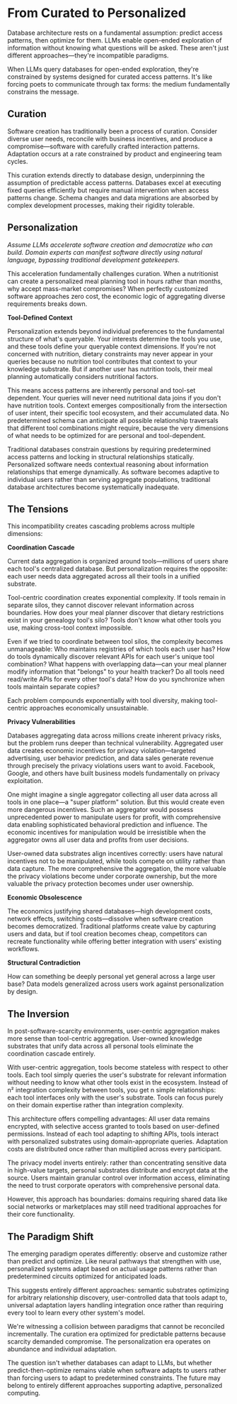 # From Curated to Personalized

Database architecture rests on a fundamental assumption: predict access patterns, then optimize for them. LLMs enable open-ended exploration of information without knowing what questions will be asked. These aren't just different approaches—they're incompatible paradigms.

When LLMs query databases for open-ended exploration, they're constrained by systems designed for curated access patterns. It's like forcing poets to communicate through tax forms: the medium fundamentally constrains the message.

## Curation

Software creation has traditionally been a process of curation. Consider diverse user needs, reconcile with business incentives, and produce a compromise—software with carefully crafted interaction patterns. Adaptation occurs at a rate constrained by product and engineering team cycles.

This curation extends directly to database design, underpinning the assumption of predictable access patterns. Databases excel at executing fixed queries efficiently but require manual intervention when access patterns change. Schema changes and data migrations are absorbed by complex development processes, making their rigidity tolerable.

## Personalization

*Assume LLMs accelerate software creation and democratize who can build. Domain experts can manifest software directly using natural language, bypassing traditional development gatekeepers.*

This acceleration fundamentally challenges curation. When a nutritionist can create a personalized meal planning tool in hours rather than months, why accept mass-market compromises? When perfectly customized software approaches zero cost, the economic logic of aggregating diverse requirements breaks down.

**Tool-Defined Context**

Personalization extends beyond individual preferences to the fundamental structure of what's queryable. Your interests determine the tools you use, and these tools define your queryable context dimensions. If you're not concerned with nutrition, dietary constraints may never appear in your queries because no nutrition tool contributes that context to your knowledge substrate. But if another user has nutrition tools, their meal planning automatically considers nutritional factors.

This means access patterns are inherently personal and tool-set dependent. Your queries will never need nutritional data joins if you don't have nutrition tools. Context emerges compositionally from the intersection of user intent, their specific tool ecosystem, and their accumulated data. No predetermined schema can anticipate all possible relationship traversals that different tool combinations might require, because the very dimensions of what needs to be optimized for are personal and tool-dependent.

Traditional databases constrain questions by requiring predetermined access patterns and locking in structural relationships statically. Personalized software needs contextual reasoning about information relationships that emerge dynamically. As software becomes adaptive to individual users rather than serving aggregate populations, traditional database architectures become systematically inadequate.

## The Tensions

This incompatibility creates cascading problems across multiple dimensions:

**Coordination Cascade**

Current data aggregation is organized around tools—millions of users share each tool's centralized database. But personalization requires the opposite: each user needs data aggregated across all their tools in a unified substrate.

Tool-centric coordination creates exponential complexity. If tools remain in separate silos, they cannot discover relevant information across boundaries. How does your meal planner discover that dietary restrictions exist in your genealogy tool's silo? Tools don't know what other tools you use, making cross-tool context impossible.

Even if we tried to coordinate between tool silos, the complexity becomes unmanageable: Who maintains registries of which tools each user has? How do tools dynamically discover relevant APIs for each user's unique tool combination? What happens with overlapping data—can your meal planner modify information that "belongs" to your health tracker? Do all tools need read/write APIs for every other tool's data? How do you synchronize when tools maintain separate copies?

Each problem compounds exponentially with tool diversity, making tool-centric approaches economically unsustainable.

**Privacy Vulnerabilities**

Databases aggregating data across millions create inherent privacy risks, but the problem runs deeper than technical vulnerability. Aggregated user data creates economic incentives for privacy violation—targeted advertising, user behavior prediction, and data sales generate revenue through precisely the privacy violations users want to avoid. Facebook, Google, and others have built business models fundamentally on privacy exploitation.

One might imagine a single aggregator collecting all user data across all tools in one place—a "super platform" solution. But this would create even more dangerous incentives. Such an aggregator would possess unprecedented power to manipulate users for profit, with comprehensive data enabling sophisticated behavioral prediction and influence. The economic incentives for manipulation would be irresistible when the aggregator owns all user data and profits from user decisions.

User-owned data substrates align incentives correctly: users have natural incentives not to be manipulated, while tools compete on utility rather than data capture. The more comprehensive the aggregation, the more valuable the privacy violations become under corporate ownership, but the more valuable the privacy protection becomes under user ownership.

**Economic Obsolescence**

The economics justifying shared databases—high development costs, network effects, switching costs—dissolve when software creation becomes democratized. Traditional platforms create value by capturing users and data, but if tool creation becomes cheap, competitors can recreate functionality while offering better integration with users' existing workflows.

**Structural Contradiction**

How can something be deeply personal yet general across a large user base? Data models generalized across users work against personalization by design.

## The Inversion

In post-software-scarcity environments, user-centric aggregation makes more sense than tool-centric aggregation. User-owned knowledge substrates that unify data across all personal tools eliminate the coordination cascade entirely.

With user-centric aggregation, tools become stateless with respect to other tools. Each tool simply queries the user's substrate for relevant information without needing to know what other tools exist in the ecosystem. Instead of n² integration complexity between tools, you get n simple relationships: each tool interfaces only with the user's substrate. Tools can focus purely on their domain expertise rather than integration complexity.

This architecture offers compelling advantages: All user data remains encrypted, with selective access granted to tools based on user-defined permissions. Instead of each tool adapting to shifting APIs, tools interact with personalized substrates using domain-appropriate queries. Adaptation costs are distributed once rather than multiplied across every participant.

The privacy model inverts entirely: rather than concentrating sensitive data in high-value targets, personal substrates distribute and encrypt data at the source. Users maintain granular control over information access, eliminating the need to trust corporate operators with comprehensive personal data.

However, this approach has boundaries: domains requiring shared data like social networks or marketplaces may still need traditional approaches for their core functionality.

## The Paradigm Shift

The emerging paradigm operates differently: observe and customize rather than predict and optimize. Like neural pathways that strengthen with use, personalized systems adapt based on actual usage patterns rather than predetermined circuits optimized for anticipated loads.

This suggests entirely different approaches: semantic substrates optimizing for arbitrary relationship discovery, user-controlled data that tools adapt to, universal adaptation layers handling integration once rather than requiring every tool to learn every other system's model.

We're witnessing a collision between paradigms that cannot be reconciled incrementally. The curation era optimized for predictable patterns because scarcity demanded compromise. The personalization era operates on abundance and individual adaptation.

The question isn't whether databases can adapt to LLMs, but whether predict-then-optimize remains viable when software adapts to users rather than forcing users to adapt to predetermined constraints. The future may belong to entirely different approaches supporting adaptive, personalized computing.
